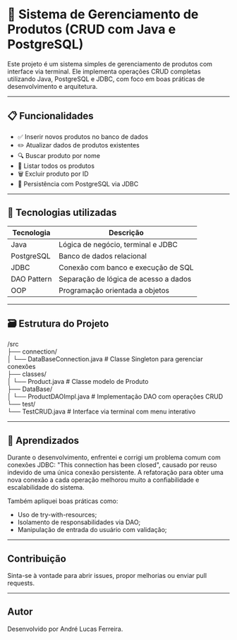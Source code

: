 # 🛒 Sistema de Gerenciamento de Produtos (CRUD com Java e PostgreSQL)

Este projeto é um sistema simples de gerenciamento de produtos com interface via terminal. Ele implementa operações CRUD completas utilizando Java, PostgreSQL e JDBC, com foco em boas práticas de desenvolvimento e arquitetura.

---

## 📋 Funcionalidades

- ✅ Inserir novos produtos no banco de dados
- ✏️ Atualizar dados de produtos existentes
- 🔍 Buscar produto por nome
- 📄 Listar todos os produtos
- 🗑️ Excluir produto por ID
- 💾 Persistência com PostgreSQL via JDBC

---

## 🧰 Tecnologias utilizadas

| Tecnologia   | Descrição                             |
|--------------|-----------------------------------------|
| Java         | Lógica de negócio, terminal e JDBC       |
| PostgreSQL   | Banco de dados relacional                |
| JDBC         | Conexão com banco e execução de SQL      |
| DAO Pattern  | Separação de lógica de acesso a dados    |
| OOP          | Programação orientada a objetos          |

---

## 🗃️ Estrutura do Projeto

/src<br>
├── connection/<br>
│ └── DataBaseConnection.java # Classe Singleton para gerenciar conexões<br>
├── classes/<br>
│ └── Product.java # Classe modelo de Produto<br>
├── DataBase/<br>
│ └── ProductDAOImpl.java # Implementação DAO com operações CRUD<br>
└── test/<br>
└── TestCRUD.java # Interface via terminal com menu interativo<br>

---

## 🧠 Aprendizados
Durante o desenvolvimento, enfrentei e corrigi um problema comum com conexões JDBC: "This connection has been closed", causado por reuso indevido de uma única conexão persistente. A refatoração para obter uma nova conexão a cada operação melhorou muito a confiabilidade e escalabilidade do sistema.

Também apliquei boas práticas como:

- Uso de try-with-resources;
- Isolamento de responsabilidades via DAO;
- Manipulação de entrada do usuário com validação;

---

## Contribuição
Sinta-se à vontade para abrir issues, propor melhorias ou enviar pull requests.

---

## Autor
Desenvolvido por André Lucas Ferreira.

